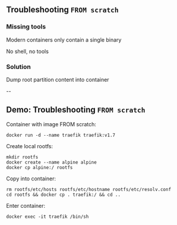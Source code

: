 ## Troubleshooting `FROM scratch`

### Missing tools

Modern containers only contain a single binary

No shell, no tools

### Solution

Dump root partition content into container

--

## Demo: Troubleshooting `FROM scratch`

Container with image FROM scratch:

```plaintext
docker run -d --name traefik traefik:v1.7
```

Create local rootfs:

```plaintext
mkdir rootfs
docker create --name alpine alpine
docker cp alpine:/ rootfs
```

Copy into container:

```plaintext
rm rootfs/etc/hosts rootfs/etc/hostname rootfs/etc/resolv.conf
cd rootfs && docker cp . traefik:/ && cd ..
```

Enter container:

```plaintext
docker exec -it traefik /bin/sh
```
